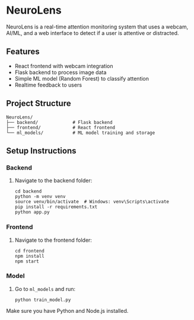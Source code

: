 # NeuroLens

NeuroLens is a real-time attention monitoring system that uses a webcam, AI/ML, and a web interface to detect if a user is attentive or distracted.

## Features
- React frontend with webcam integration
- Flask backend to process image data
- Simple ML model (Random Forest) to classify attention
- Realtime feedback to users

## Project Structure
```
NeuroLens/
├── backend/             # Flask backend
├── frontend/            # React frontend
└── ml_models/           # ML model training and storage
```

## Setup Instructions

### Backend
1. Navigate to the backend folder:
    ```
    cd backend
    python -m venv venv
    source venv/bin/activate  # Windows: venv\Scripts\activate
    pip install -r requirements.txt
    python app.py
    ```

### Frontend
1. Navigate to the frontend folder:
    ```
    cd frontend
    npm install
    npm start
    ```

### Model
1. Go to `ml_models` and run:
    ```
    python train_model.py
    ```

Make sure you have Python and Node.js installed.
